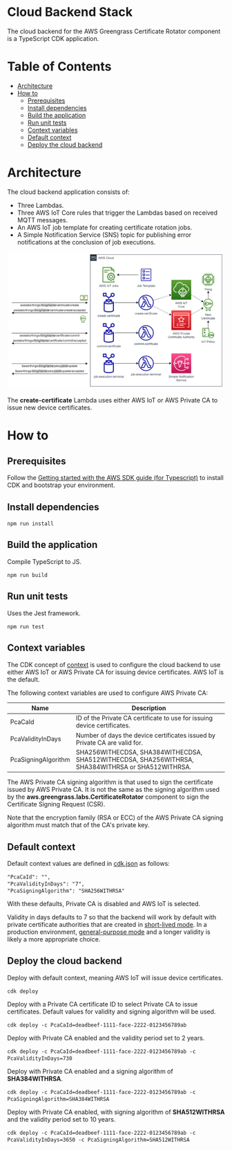 # Cloud Backend Stack

The cloud backend for the AWS Greengrass Certificate Rotator component is a TypeScript CDK application. 

# Table of Contents
* [Architecture](#architecture)
* [How to](#how-to)
    * [Prerequisites](#prerequisites)
    * [Install dependencies](#install-dependencies)
    * [Build the application](#build-the-application)
    * [Run unit tests](#run-unit-tests)
    * [Context variables](#context-variables)
    * [Default context](#default-context)
    * [Deploy the cloud backend](#deploy-the-cloud-backend)

# Architecture

The cloud backend application consists of:

- Three Lambdas.
- Three AWS IoT Core rules that trigger the Lambdas based on received MQTT messages.
- An AWS IoT job template for creating certificate rotation jobs.
- A Simple Notification Service (SNS) topic for publishing error notifications at the conclusion of job executions.

![cloud-backend-architecture](../images/cloud-backend-architecture.drawio.png)

The **create-certificate** Lambda uses either AWS IoT or AWS Private CA to issue new device certificates.

# How to

## Prerequisites

Follow the [Getting started with the AWS SDK guide (for Typescript)](https://docs.aws.amazon.com/cdk/latest/guide/getting_started.html) to install CDK and bootstrap your environment.

## Install dependencies

```
npm run install
```

## Build the application

Compile TypeScript to JS.

```
npm run build
```

## Run unit tests

Uses the Jest framework.

```
npm run test
```

## Context variables

The CDK concept of [context](https://docs.aws.amazon.com/cdk/v2/guide/context.html) is used to configure the cloud backend to use either AWS IoT or AWS Private CA for issuing device certificates. AWS IoT is the default.  

The following context variables are used to configure AWS Private CA:

| Name                  | Description                                                                                       |
| --------------------- | ------------------------------------------------------------------------------------------------- |
| PcaCaId               | ID of the Private CA certificate to use for issuing device certificates.                          |
| PcaValidityInDays     | Number of days the device certificates issued by Private CA are valid for.                        |
| PcaSigningAlgorithm   | SHA256WITHECDSA, SHA384WITHECDSA, SHA512WITHECDSA, SHA256WITHRSA, SHA384WITHRSA or SHA512WITHRSA. |

The AWS Private CA signing algorithm is that used to sign the certificate issued by AWS Private CA. It is not the same as the signing algorithm used by the **aws.greengrass.labs.CertificateRotator** component to sign the Certificate Signing Request (CSR). 

Note that the encryption family (RSA or ECC) of the AWS Private CA signing algorithm must match that of the CA's private key.

## Default context

Default context values are defined in [cdk.json](cdk.json) as follows:

```
"PcaCaId": "",
"PcaValidityInDays": "7", 
"PcaSigningAlgorithm": "SHA256WITHRSA"
```

With these defaults, Private CA is disabled and AWS IoT is selected.

Validity in days defaults to 7 so that the backend will work by default with private certificate authorities that are created in [short-lived mode](https://docs.aws.amazon.com/privateca/latest/userguide/short-lived-certificates.html#short). In a production environment, [general-purpose mode](https://docs.aws.amazon.com/privateca/latest/userguide/short-lived-certificates.html#standard) and a longer validity is likely a more appropriate choice.

## Deploy the cloud backend

Deploy with default context, meaning AWS IoT will issue device certificates.

```
cdk deploy
```

Deploy with a Private CA certificate ID to select Private CA to issue certificates. Default values for validity and signing algorithm will be used.

```
cdk deploy -c PcaCaId=deadbeef-1111-face-2222-0123456789ab
```

Deploy with Private CA enabled and the validity period set to 2 years.

```
cdk deploy -c PcaCaId=deadbeef-1111-face-2222-0123456789ab -c PcaValidityInDays=730
```

Deploy with Private CA enabled and a signing algorithm of **SHA384WITHRSA**.

```
cdk deploy -c PcaCaId=deadbeef-1111-face-2222-0123456789ab -c PcaSigningAlgorithm=SHA384WITHRSA
```

Deploy with Private CA enabled, with signing algorithm of **SHA512WITHRSA** and the validity period set to 10 years.

```
cdk deploy -c PcaCaId=deadbeef-1111-face-2222-0123456789ab -c PcaValidityInDays=3650 -c PcaSigningAlgorithm=SHA512WITHRSA
```
